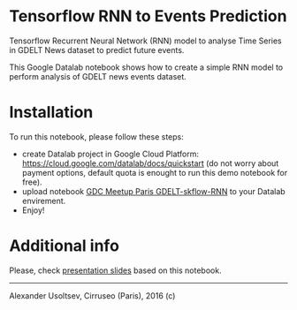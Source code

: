 # Tensorflow RNN to Events Prediction
Tensorflow Recurrent Neural Network (RNN) model to analyse Time Series in GDELT News dataset to predict future events.

This Google Datalab notebook shows how to create a simple RNN model to perform analysis of GDELT news events dataset.

# Installation
To run this notebook, please follow these steps:
* create Datalab project in Google Cloud Platform: https://cloud.google.com/datalab/docs/quickstart (do not worry about payment options, default quota is enought to run this demo notebook for free).
* upload notebook [GDC Meetup Paris GDELT-skflow-RNN](https://github.com/marsbroshok/tensorflow-rnn-events-prediction/blob/master/GDC%20Meetup%20Paris%20GDELT-skflow-RNN.ipynb) to your Datalab envirement.
* Enjoy!


# Additional info
Please, check [presentation slides](https://docs.google.com/presentation/d/1EoUpLG11NDkKg00ay-YKo_RooQP9LY2RRt2RPFemdF8/edit?usp=sharing) based on this notebook.



_______________
Alexander Usoltsev, Cirruseo (Paris), 2016 (c)

